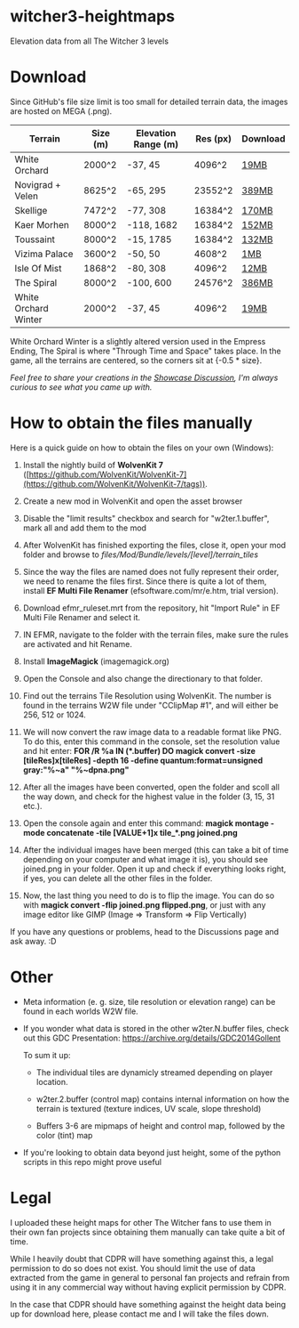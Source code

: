 # witcher3-heightmaps
Elevation data from all The Witcher 3 levels

# Download
Since GitHub's file size limit is too small for detailed terrain data, the images are hosted on MEGA (.png).

| Terrain              | Size (m) | Elevation Range (m) | Res (px) | Download                                                                           |
| -------------------- | -------- | ------------------- | -------- | ---------                                                                          |
| White Orchard        | 2000^2   | -37, 45             | 4096^2   | [19MB](https://mega.nz/file/hLcCGb4Q#QQHWK-PqXRMby8ANcxqCtgjItdp0ihCu36Vf4K2e3ZY)  |
| Novigrad + Velen     | 8625^2   | -65, 295            | 23552^2  | [389MB](https://mega.nz/file/0XkxAIDT#abT45Ba_dh1M-2oYBLQzLLX5bbJ3R0GYPp4iDyivol4) |
| Skellige             | 7472^2   | -77, 308            | 16384^2  | [170MB](https://mega.nz/file/Nftw0ZpQ#HjrNisbB8mEvSC9GaWcEa63pI4ZINUB0ZahcW1u6T00) |
| Kaer Morhen          | 8000^2   | -118, 1682          | 16384^2  | [152MB](https://mega.nz/file/8XtTFJyA#BmHB12ImXlndmIv2INQlQ04ZYTmVWZH1jRNr9m1_Q4k) |
| Toussaint            | 8000^2   | -15, 1785           | 16384^2  | [132MB](https://mega.nz/file/9KNGxDKB#cGB69qYCFTjF-HZUFfabYJO1qSJeBpq9CiaqqIWqiUE) |
| Vizima Palace        | 3600^2   | -50, 50             | 4608^2   | [1MB](https://mega.nz/file/UPFAAKCK#-70QYcXmYPmUMX0CVV8hszoPODWfYrJLr8D9RvcwmkM)   |
| Isle Of Mist         | 1868^2   | -80, 308            | 4096^2   | [12MB](https://mega.nz/file/lWFwwa6D#h9aqa-Nu_jNWgmu8GwuTcnKd5oplicrJjzkRinKcU0U)  |
| The Spiral           | 8000^2   | -100, 600           | 24576^2  | [386MB](https://mega.nz/file/FC9ATCDY#wU2N6Q-aOS5pKmiWV3G0d9v2CMt2nEwEsTX2KOvCbr0) |
| White Orchard Winter | 2000^2   | -37, 45             | 4096^2   | [19MB](https://mega.nz/file/JaVxUCKQ#akKvF4zjOR0r_alm8ripIEY2VqS8S5V26D-m0oZzNS0)  |

White Orchard Winter is a slightly altered version used in the Empress Ending, The Spiral is where "Through Time and Space" takes place.
In the game, all the terrains are centered, so the corners sit at {-0.5 * size}.

_Feel free to share your creations in the [Showcase Discussion](https://github.com/Til-Weimann/witcher3-heightmaps/discussions/3), I'm always curious to see what you came up with._

# How to obtain the files manually
Here is a quick guide on how to obtain the files on your own (Windows):

1. Install the nightly build of **WolvenKit 7** ([https://github.com/WolvenKit/WolvenKit-7](https://github.com/WolvenKit/WolvenKit-7/tags)).

2. Create a new mod in WolvenKit and open the asset browser

3. Disable the "limit results" checkbox and search for "w2ter.1.buffer", mark all and add them to the mod

4. After WolvenKit has finished exporting the files, close it, open your mod folder and browse to *files/Mod/Bundle/levels/[level]/terrain_tiles*

5. Since the way the files are named does not fully represent their order, we need to rename the files first. Since there is quite a lot of them, install **EF Multi File Renamer** (efsoftware.com/mr/e.htm, trial version).

6. Download efmr_ruleset.mrt from the repository, hit "Import Rule" in EF Multi File Renamer and select it.

7. IN EFMR, navigate to the folder with the terrain files, make sure the rules are activated and hit Rename.

5. Install **ImageMagick** (imagemagick.org)

6. Open the Console and also change the directionary to that folder.

7. Find out the terrains Tile Resolution using WolvenKit. The number is found in the terrains W2W file under "CClipMap #1", and will either be 256, 512 or 1024.

9. We will now convert the raw image data to a readable format like PNG. To do this, enter this command in the console, set the resolution value and hit enter:
  **FOR /R %a IN (*.buffer) DO magick convert -size [tileRes]x[tileRes] -depth 16 -define quantum:format=unsigned gray:"%~a" "%~dpna.png"**
  
10. After all the images have been converted, open the folder and scoll all the way down, and check for the highest value in the folder (3, 15, 31 etc.).

11. Open the console again and enter this command: **magick montage -mode concatenate -tile [VALUE+1]x tile_*.png joined.png**

12. After the individual images have been merged (this can take a bit of time depending on your computer and what image it is), you should see joined.png in your folder. Open it up and check if everything looks right, if yes, you can delete all the other files in the folder.

13. Now, the last thing you need to do is to flip the image. You can do so with **magick convert -flip joined.png flipped.png**, or just with any image editor like GIMP (Image => Transform => Flip Vertically)
  
If you have any questions or problems, head to the Discussions page and ask away. :D

# Other
- Meta information (e. g. size, tile resolution or elevation range) can be found in each worlds W2W file.

- If you wonder what data is stored in the other w2ter.N.buffer files, check out this GDC Presentation: https://archive.org/details/GDC2014Gollent
  
  To sum it up:
  
  - The individual tiles are dynamicly streamed depending on player location.
  
  - w2ter.2.buffer (control map) contains internal information on how the terrain is textured (texture indices, UV scale, slope threshold)
  
  - Buffers 3-6 are mipmaps of height and control map, followed by the color (tint) map

- If you're looking to obtain data beyond just height, some of the python scripts in this repo might prove useful

# Legal
I uploaded these height maps for other The Witcher fans to use them in their own fan projects since obtaining them manually can take quite a bit of time.

While I heavily doubt that CDPR will have something against this, a legal permission to do so does not exist.
You should limit the use of data extracted from the game in general to personal fan projects and refrain from using it in any commercial way without having explicit permission by CDPR.

In the case that CDPR should have something against the height data being up for download here, please contact me and I will take the files down.
